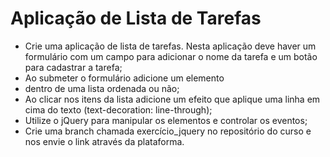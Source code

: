 # Aplicação de Lista de Tarefas

- Crie uma aplicação de lista de tarefas. Nesta aplicação deve
haver um formulário com um campo para adicionar o nome da
tarefa e um botão para cadastrar a tarefa;
- Ao submeter o formulário adicione um elemento <li> dentro de
uma lista ordenada ou não;
- Ao clicar nos itens da lista adicione um efeito que aplique uma
linha em cima do texto (text-decoration: line-through);
- Utilize o jQuery para manipular os elementos e controlar os
eventos;
- Crie uma branch chamada exercício_jquery no repositório do
curso e nos envie o link através da plataforma.
